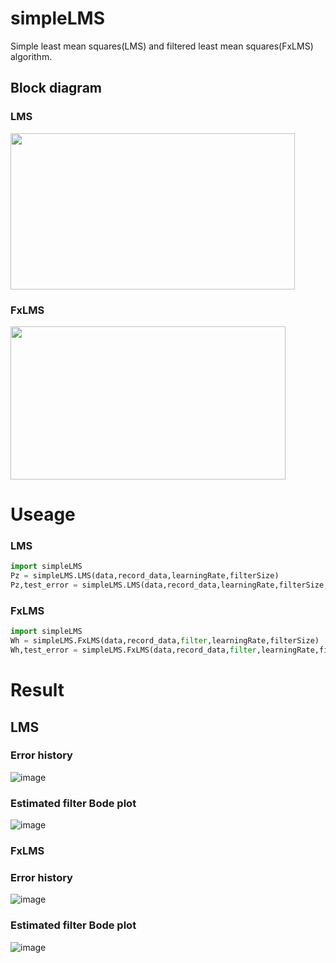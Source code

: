 # simpleLMS
Simple least mean squares(LMS) and filtered least mean squares(FxLMS) algorithm.

## Block diagram
### LMS
<img src=https://github.com/user-attachments/assets/52696818-924b-492d-98cc-9970825c492d width="455" height="250"/>

### FxLMS
<img src=https://github.com/user-attachments/assets/3cafdcae-f87f-423d-bcbc-c06f81beca0e width="440" height="245"/>

# Useage
### LMS
```python
import simpleLMS
Pz = simpleLMS.LMS(data,record_data,learningRate,filterSize)
Pz,test_error = simpleLMS.LMS(data,record_data,learningRate,filterSize,True)
```
### FxLMS
```python
import simpleLMS
Wh = simpleLMS.FxLMS(data,record_data,filter,learningRate,filterSize)
Wh,test_error = simpleLMS.FxLMS(data,record_data,filter,learningRate,filterSize,True)
```
# Result
## LMS
### Error history
![image](https://github.com/user-attachments/assets/c3a45b98-7a1f-46fd-b142-5f39ee9adf35)
### Estimated filter Bode plot
![image](https://github.com/user-attachments/assets/7e8885e7-6b22-43ea-bfec-6f1fb369c0df)


### FxLMS
### Error history
![image](https://github.com/user-attachments/assets/1865d56e-1014-40f4-a00d-ec5ae892e68e)
### Estimated filter Bode plot
![image](https://github.com/user-attachments/assets/60150074-d388-4da8-8d7a-6b28e65d09b4)






